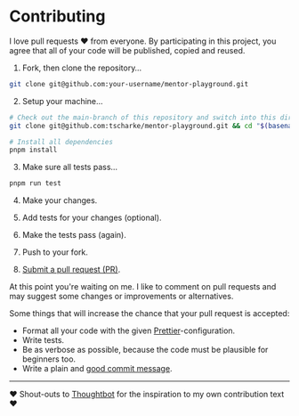 # Contributing

I love pull requests ❤️ from everyone. By participating in this project, you agree that all of
your code will be published, copied and reused.
️

1. Fork, then clone the repository…

```bash
git clone git@github.com:your-username/mentor-playground.git
```

2. Setup your machine…

```bash
# Check out the main-branch of this repository and switch into this directory
git clone git@github.com:tscharke/mentor-playground.git && cd "$(basename "$_" .git)"

# Install all dependencies
pnpm install
```

3. Make sure all tests pass…

```bash
pnpm run test
```

4. Make your changes.

5. Add tests for your changes (optional).

6. Make the tests pass (again).

7. Push to your fork.

8. [Submit a pull request (PR)][pr].

At this point you're waiting on me. I like to comment on pull requests and may suggest
some changes or improvements or alternatives.

Some things that will increase the chance that your pull request is accepted:

- Format all your code with the given [Prettier](https://github.com/prettier/prettier)-configuration.
- Write tests.
- Be as verbose as possible, because the code must be plausible for beginners too.
- Write a plain and [good commit message][commit].

---

❤️ Shout-outs to [Thoughtbot](https://github.com/thoughtbot/) for the inspiration to my own contribution text ❤️

[pr]: https://github.com/tscharke/mentor-playground/compare
[commit]: https://dev.to/chrissiemhrk/git-commit-message-5e21
